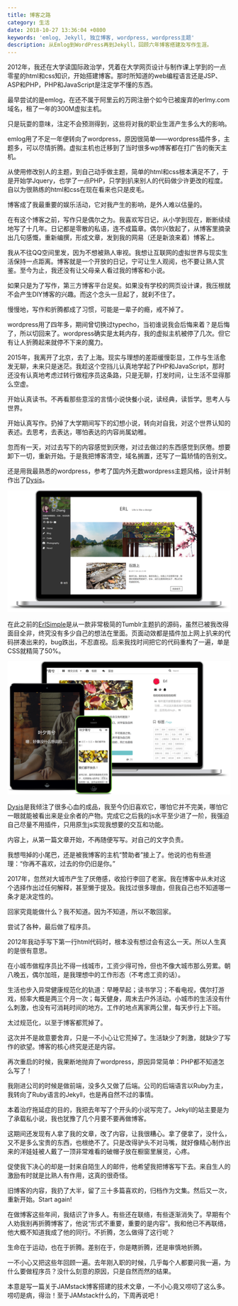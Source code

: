 ```yaml
---
title: 博客之路
category: 生活
date: 2018-10-27 13:36:04 +0800
keywords: 'emlog, Jekyll, 独立博客, wordpress, wordpress主题'
description: 从Emlog到WordPress再到Jekyll，回顾六年博客搭建及写作生涯。
---
```

2012年，我还在大学读国际政治学，凭着在大学网页设计与制作课上学到的一点零星的html和css知识，开始搭建博客。那时所知道的web编程语言还是JSP、ASP和PHP，PHP和JavaScript是注定学不懂的东西。

<!--more-->

最早尝试的是emlog，在还不属于阿里云的万网注册个如今已被废弃的erlmy.com域名，租了一年的300M虚拟主机。

只是玩耍的意味，注定不会预测得到，这些将对我的职业生涯产生多么大的影响。

emlog用了不足一年便转向了wordpress，原因很简单——wordpress插件多，主题多，可以尽情折腾。虚拟主机也迁移到了当时很多wp博客都在打广告的衡天主机。

从使用修改别人的主题，到自己动手做主题，简单的html和css根本满足不了，于是开始学Jquery，也学了一点PHP，只学到扒来别人的代码做少许更改的程度。自以为很熟练的html和css在现在看来也只是皮毛。

博客成了我最重要的娱乐活动，它对我产生的影响，是外人难以估量的。

在有这个博客之前，写作只是偶尔之为。我喜欢写日记，从小学到现在，断断续续地写了十几年。日记都是零散的私语，连不成篇章。偶尔兴致起了，从博客里摘录出几句感慨，重新编撰，形成文章，发到我的网易（还是新浪来着）博客上。

我从不往QQ空间里发，因为不想被熟人审视。我想让互联网的虚拟世界与现实生活保持一点距离。博客就是一个开放的日记，宁可让生人观阅，也不要让熟人赏鉴。至今为止，我还没有让父母亲人看过我的博客和小说。

如果只是为了写作，第三方博客平台足矣。如果没有学校的网页设计课，我压根就不会产生DIY博客的兴趣。而这个念头一旦起了，就刹不住了。

慢慢地，写作和折腾都成了习惯，可能是一辈子的瘾，戒不掉了。

wordpress用了四年多，期间曾切换过typecho，当初谁说我会后悔来着？是后悔了，所以切回来了。wordpress确实是太耗内存，我的虚拟主机被停了几次。但它有让人折腾起来就停不下来的魔力。

2015年，我离开了北京，去了上海。现实与理想的差距缓慢彰显，工作与生活愈发无聊，未来只是迷茫。我趁这个空挡儿认真地学起了PHP和JavaScript，那时还没有认真地考虑过转行做程序员这条路，只是无聊，打发时间，让生活不显得那么空虚。

开始认真读书。不再看那些意淫的言情小说快餐小说，读经典，读哲学。思考人与世界。

开始认真写作。扔掉了大学期间写下的幻想小说，转向对自我，对这个世界认知的表述。去思考，去表达，哪怕表达的内容尚属幼稚。

忽而有一天，对过去写下的内容感觉到厌倦，对过去做过的东西感觉到厌倦。想要卸下一切，重新开始。于是我把博客清空，域名搁置，还写了一篇矫情的告别文。

还是用我最熟悉的wordpress，参考了国内外无数wordpress主题风格，设计并制作出了[Dysis](https://github.com/erlzhang/dysis)。

![Dysis](/img/blog/dysis.png)

在此之前的[ErlSimple](https://github.com/erlzhang/erlsimple)是从一款非常极简的Tumblr主题扒的源码，虽然已被我改得面目全非，终究没有多少自己的想法在里面。页面动效都是插件加上网上扒来的代码拼凑出来的，bug跌出，不忍直视。后来我找时间把它的代码重构了一遍，单是CSS就精简了50%。

![Dysis](/img/blog/erlsimple.png)

[Dysis](https://github.com/erlzhang/dysis)是我倾注了很多心血的成品，我至今仍旧喜欢它，哪怕它并不完美，哪怕它一眼就能被看出来是业余者的产物。完成它之后我的js水平至少进了一阶，我强迫自己尽量不用插件，只用原生js实现我想要的交互和功能。

内容上，从第一篇文章开始，不再随便写写。对自己的文字负责。

我想甩掉的小尾巴，还是被我博客的主机“赞助者”接上了。他说的也有些道理：“你再不喜欢，过去的你仍旧是你。”

2017年，忽然对大城市产生了厌倦感，收拾行李回了老家。我在博客中从未对这个选择作出过任何解释，甚至懒于提及。我找过很多理由，但我自己也不知道哪一条才是决定性的。

回家究竟能做什么？我不知道。因为不知道，所以不敢回家。

尝试了各种，最后做了程序员。

2012年我动手写下第一行html代码时，根本没有想过会有这么一天。所以人生真的是很有意思。

在小城市做程序员比不得一线城市，工资少得可怜，但也不像大城市那么劳累。朝八晚五，偶尔加班，是我理想中的工作形态（不考虑工资的话）。

生活也步入异常健康规范化的轨道：早睡早起；读书学习；不看电视，偶尔打游戏，频率大概是两三个月一次；每天健身，周末去户外活动。小城市的生活没有什么刺激，也没有可消耗时间的地方。工作的地点离家两公里，每天步行上下班。

太过规范化，以至于博客都荒掉了。

这次并不是故意要舍弃，只是一不小心让它荒掉了。生活缺少了刺激，就缺少了写作的欲望。博客的核心终究是还是内容。

再次重启的时候，我果断地抛弃了wordpress，原因异常简单：PHP都不知道怎么写了！

我刚进公司的时候是做前端，没多久又做了后端。公司的后端语言以Ruby为主，我转向了Ruby语言的Jekyll，也是再自然不过的事情。

本着治疗拖延症的目的，我把去年写了个开头的小说写完了。Jekyll的站主要是为了承载私小说，我也犹豫了几个月要不要再做博客。

这期间还发现有人拿了我的文章，改了内容，让我很糟心。拿了便拿了，没什么，又不是多么宝贵的东西，也根绝不了。只是改得驴头不对马嘴，就好像精心制作出来的洋娃娃被人戴了一顶非常难看的破帽子放在橱窗里展览，心疼。

促使我下决心的却是一封来自陌生人的邮件，他希望我把博客写下去。来自生人的激励有时就是比熟人有作用，这真的很奇怪。

旧博客的内容，我扔了大半，留了三十多篇喜欢的，归档作为文集。然后又一次，重新开始。Start again!

在做博客这些年间，我结识了许多人。有些还在联络，有些逐渐消失了。早期有个人劝我别再折腾博客了，他说“形式不重要，重要的是内容”。我和他已不再联络，他大概不知道我成了他的同行。不折腾，怎么做得了这行呢？

生命在于运动，也在于折腾。差别在于，你是瞎折腾，还是审慎地折腾。

一不小心又把这些年回顾一遍。去年刚入职的时候，几乎每个人都要问我一遍，为什么要做程序员？没什么刻意的原因，只是自然而然的结果。

本意是写一篇关于JAMstack博客搭建的技术文章，一不小心竟又唠叨了这么多。唠叨是病，得治！至于JAMstack什么的，下周再说吧！

